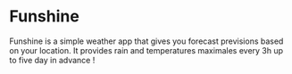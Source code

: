 # Funshine

Funshine is a simple weather app that gives you forecast previsions based on your location.
It provides rain and temperatures maximales every 3h up to five day in advance !
